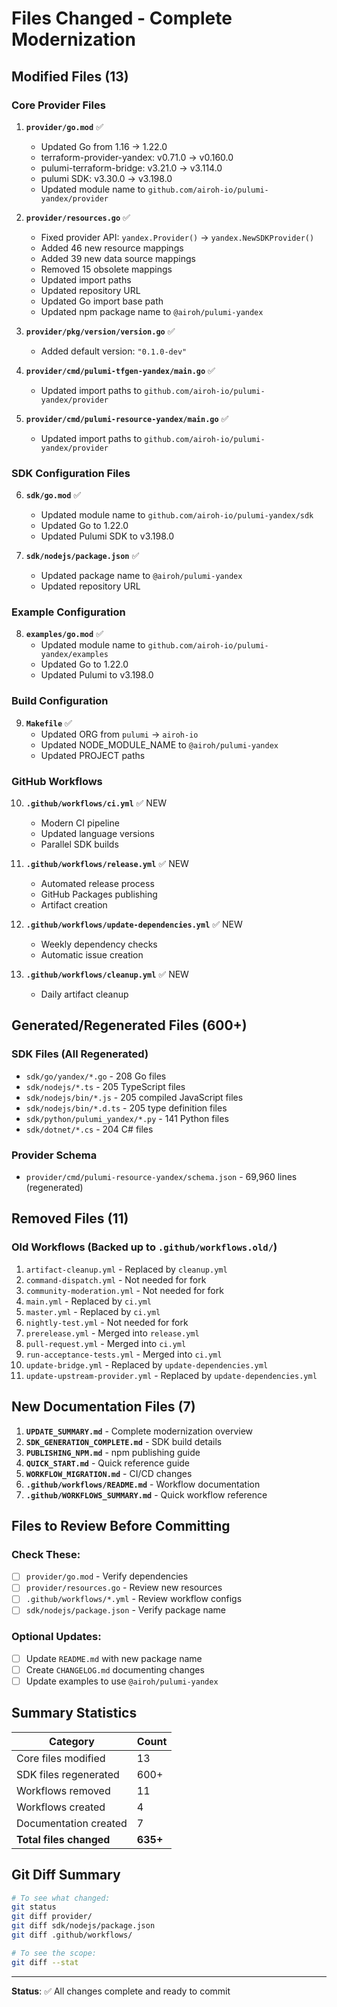 # Files Changed - Complete Modernization

## Modified Files (13)

### Core Provider Files
1. **`provider/go.mod`** ✅
   - Updated Go from 1.16 → 1.22.0
   - terraform-provider-yandex: v0.71.0 → v0.160.0
   - pulumi-terraform-bridge: v3.21.0 → v3.114.0
   - pulumi SDK: v3.30.0 → v3.198.0
   - Updated module name to `github.com/airoh-io/pulumi-yandex/provider`

2. **`provider/resources.go`** ✅
   - Fixed provider API: `yandex.Provider()` → `yandex.NewSDKProvider()`
   - Added 46 new resource mappings
   - Added 39 new data source mappings
   - Removed 15 obsolete mappings
   - Updated import paths
   - Updated repository URL
   - Updated Go import base path
   - Updated npm package name to `@airoh/pulumi-yandex`

3. **`provider/pkg/version/version.go`** ✅
   - Added default version: `"0.1.0-dev"`

4. **`provider/cmd/pulumi-tfgen-yandex/main.go`** ✅
   - Updated import paths to `github.com/airoh-io/pulumi-yandex/provider`

5. **`provider/cmd/pulumi-resource-yandex/main.go`** ✅
   - Updated import paths to `github.com/airoh-io/pulumi-yandex/provider`

### SDK Configuration Files
6. **`sdk/go.mod`** ✅
   - Updated module name to `github.com/airoh-io/pulumi-yandex/sdk`
   - Updated Go to 1.22.0
   - Updated Pulumi SDK to v3.198.0

7. **`sdk/nodejs/package.json`** ✅
   - Updated package name to `@airoh/pulumi-yandex`
   - Updated repository URL

### Example Configuration
8. **`examples/go.mod`** ✅
   - Updated module name to `github.com/airoh-io/pulumi-yandex/examples`
   - Updated Go to 1.22.0
   - Updated Pulumi to v3.198.0

### Build Configuration
9. **`Makefile`** ✅
   - Updated ORG from `pulumi` → `airoh-io`
   - Updated NODE_MODULE_NAME to `@airoh/pulumi-yandex`
   - Updated PROJECT paths

### GitHub Workflows
10. **`.github/workflows/ci.yml`** ✅ NEW
    - Modern CI pipeline
    - Updated language versions
    - Parallel SDK builds

11. **`.github/workflows/release.yml`** ✅ NEW
    - Automated release process
    - GitHub Packages publishing
    - Artifact creation

12. **`.github/workflows/update-dependencies.yml`** ✅ NEW
    - Weekly dependency checks
    - Automatic issue creation

13. **`.github/workflows/cleanup.yml`** ✅ NEW
    - Daily artifact cleanup

## Generated/Regenerated Files (600+)

### SDK Files (All Regenerated)
- `sdk/go/yandex/*.go` - 208 Go files
- `sdk/nodejs/*.ts` - 205 TypeScript files
- `sdk/nodejs/bin/*.js` - 205 compiled JavaScript files
- `sdk/nodejs/bin/*.d.ts` - 205 type definition files
- `sdk/python/pulumi_yandex/*.py` - 141 Python files
- `sdk/dotnet/*.cs` - 204 C# files

### Provider Schema
- `provider/cmd/pulumi-resource-yandex/schema.json` - 69,960 lines (regenerated)

## Removed Files (11)

### Old Workflows (Backed up to `.github/workflows.old/`)
1. `artifact-cleanup.yml` - Replaced by `cleanup.yml`
2. `command-dispatch.yml` - Not needed for fork
3. `community-moderation.yml` - Not needed for fork
4. `main.yml` - Replaced by `ci.yml`
5. `master.yml` - Replaced by `ci.yml`
6. `nightly-test.yml` - Not needed for fork
7. `prerelease.yml` - Merged into `release.yml`
8. `pull-request.yml` - Merged into `ci.yml`
9. `run-acceptance-tests.yml` - Merged into `ci.yml`
10. `update-bridge.yml` - Replaced by `update-dependencies.yml`
11. `update-upstream-provider.yml` - Replaced by `update-dependencies.yml`

## New Documentation Files (7)

1. **`UPDATE_SUMMARY.md`** - Complete modernization overview
2. **`SDK_GENERATION_COMPLETE.md`** - SDK build details
3. **`PUBLISHING_NPM.md`** - npm publishing guide
4. **`QUICK_START.md`** - Quick reference guide
5. **`WORKFLOW_MIGRATION.md`** - CI/CD changes
6. **`.github/workflows/README.md`** - Workflow documentation
7. **`.github/WORKFLOWS_SUMMARY.md`** - Quick workflow reference

## Files to Review Before Committing

### Check These:
- [ ] `provider/go.mod` - Verify dependencies
- [ ] `provider/resources.go` - Review new resources
- [ ] `.github/workflows/*.yml` - Review workflow configs
- [ ] `sdk/nodejs/package.json` - Verify package name

### Optional Updates:
- [ ] Update `README.md` with new package name
- [ ] Create `CHANGELOG.md` documenting changes
- [ ] Update examples to use `@airoh/pulumi-yandex`

## Summary Statistics

| Category | Count |
|----------|-------|
| Core files modified | 13 |
| SDK files regenerated | 600+ |
| Workflows removed | 11 |
| Workflows created | 4 |
| Documentation created | 7 |
| **Total files changed** | **635+** |

## Git Diff Summary

```bash
# To see what changed:
git status
git diff provider/
git diff sdk/nodejs/package.json
git diff .github/workflows/

# To see the scope:
git diff --stat
```

---

**Status**: ✅ All changes complete and ready to commit
